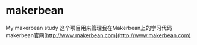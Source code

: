 # makerbean
My makerbean study
这个项目用来管理我在Makerbean上的学习代码
makerbean官网[http://www.makerbean.com](http://www.makerbean.com)
